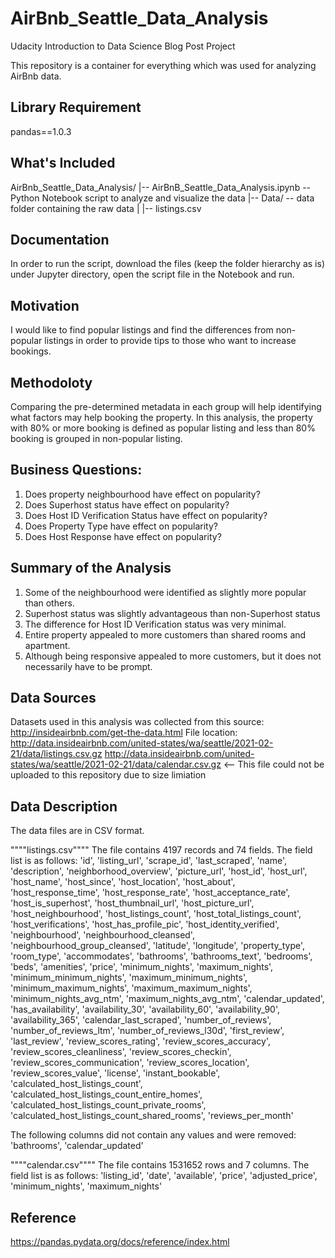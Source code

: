 # AirBnb_Seattle_Data_Analysis
Udacity Introduction to Data Science Blog Post Project

This repository is a container for everything which was used for analyzing AirBnb data.


## Library Requirement
pandas==1.0.3


## What's Included
AirBnb_Seattle_Data_Analysis/
|-- AirBnB_Seattle_Data_Analysis.ipynb  -- Python Notebook script to analyze and visualize the data
|-- Data/  -- data folder containing the raw data
|   |-- listings.csv

## Documentation
In order to run the script, download the files (keep the folder hierarchy as is) under Jupyter directory, open the script file in the Notebook and run.

## Motivation
  I would like to find popular listings and find the differences from non-popular listings in order to provide tips to those who want to increase bookings.  
  
## Methodoloty
  Comparing the pre-determined metadata in each group will help identifying what factors may help booking the property.  In this analysis, the property with 80% or more booking is defined as popular listing and less than 80% booking is grouped in non-popular listing.
  
## Business Questions:
  1.  Does property neighbourhood have effect on popularity?
  2.  Does Superhost status have effect on popularity?
  3.  Does Host ID Verification Status have effect on popularity?
  4.  Does Property Type have effect on popularity?
  5.  Does Host Response have effect on popularity?

## Summary of the Analysis
  1.  Some of the neighbourhood were identified as slightly more popular than others.
  2.  Superhost status was slightly advantageous than non-Superhost status
  3.  The difference for Host ID Verification status was very minimal.
  4.  Entire property appealed to more customers than shared rooms and apartment.  
  5.  Although being responsive appealed to more customers, but it does not necessarily have to be prompt.

  
## Data Sources
  Datasets used in this analysis was collected from this source:  http://insideairbnb.com/get-the-data.html
  File location:  
      http://data.insideairbnb.com/united-states/wa/seattle/2021-02-21/data/listings.csv.gz
      http://data.insideairbnb.com/united-states/wa/seattle/2021-02-21/data/calendar.csv.gz   <-- This file could not be uploaded to this repository due to size limiation

## Data Description
  The data files are in CSV format.

""""listings.csv""""
  The file contains 4197 records and 74 fields.  The field list is as follows:
'id',  'listing_url',  'scrape_id',  'last_scraped',  'name',  'description',  'neighborhood_overview',  'picture_url',  'host_id',  'host_url',  'host_name',  'host_since',  'host_location',  'host_about',  'host_response_time',  'host_response_rate',  'host_acceptance_rate',  'host_is_superhost',  'host_thumbnail_url',  'host_picture_url',  'host_neighbourhood',  'host_listings_count',  'host_total_listings_count',  'host_verifications',  'host_has_profile_pic',  'host_identity_verified',  'neighbourhood',  'neighbourhood_cleansed',  'neighbourhood_group_cleansed',  'latitude',  'longitude',  'property_type',  'room_type',  'accommodates',  'bathrooms',  'bathrooms_text',  'bedrooms',  'beds',  'amenities',  'price',  'minimum_nights',  'maximum_nights',  'minimum_minimum_nights',  'maximum_minimum_nights',  'minimum_maximum_nights',  'maximum_maximum_nights',  'minimum_nights_avg_ntm',  'maximum_nights_avg_ntm',  'calendar_updated',  'has_availability',  'availability_30',  'availability_60',  'availability_90',  'availability_365',  'calendar_last_scraped',  'number_of_reviews',  'number_of_reviews_ltm',  'number_of_reviews_l30d',  'first_review',  'last_review',  'review_scores_rating',  'review_scores_accuracy',  'review_scores_cleanliness',  'review_scores_checkin',  'review_scores_communication',  'review_scores_location',  'review_scores_value',  'license',  'instant_bookable',  'calculated_host_listings_count',  'calculated_host_listings_count_entire_homes',  'calculated_host_listings_count_private_rooms',  'calculated_host_listings_count_shared_rooms',  'reviews_per_month'

  The following columns did not contain any values and were removed:
        'bathrooms', 'calendar_updated'
        
 """"calendar.csv""""
  The file contains 1531652 rows and 7 columns.  The field list is as follows:
'listing_id', 'date', 'available', 'price', 'adjusted_price', 'minimum_nights', 'maximum_nights'  
  
## Reference
https://pandas.pydata.org/docs/reference/index.html
